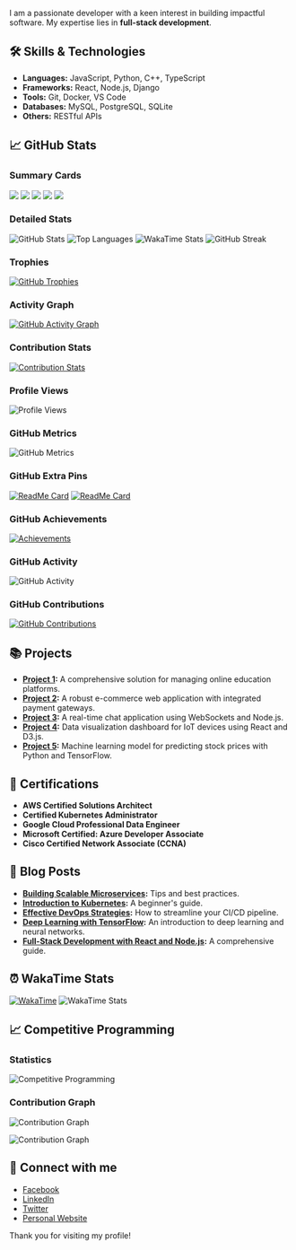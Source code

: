 
I am a passionate developer with a keen interest in building impactful software. My expertise lies in **full-stack development**.

## 🛠️ Skills & Technologies
- **Languages:** JavaScript, Python, C++, TypeScript
- **Frameworks:** React, Node.js, Django
- **Tools:** Git, Docker, VS Code
- **Databases:** MySQL, PostgreSQL, SQLite
- **Others:** RESTful APIs

## 📈 GitHub Stats

### Summary Cards
[![](https://raw.githubusercontent.com/MD-Jafor-Sadek-Khan/github-profile-summary-cards-example/master/profile-summary-card-output/ayu_mirage/0-profile-details.svg)](https://github.com/MD-Jafor-Sadek-Khan/github-profile-summary-cards)
[![](https://raw.githubusercontent.com/vn7n24fzkq/github-profile-summary-cards-example/master/profile-summary-card-output/ayu_mirage/1-repos-per-language.svg)](https://github.com/vn7n24fzkq/github-profile-summary-cards) 
[![](https://raw.githubusercontent.com/vn7n24fzkq/github-profile-summary-cards-example/master/profile-summary-card-output/ayu_mirage/2-most-commit-language.svg)](https://github.com/vn7n24fzkq/github-profile-summary-cards)
[![](https://raw.githubusercontent.com/vn7n24fzkq/github-profile-summary-cards-example/master/profile-summary-card-output/ayu_mirage/3-stats.svg)](https://github.com/vn7n24fzkq/github-profile-summary-cards) 
[![](https://raw.githubusercontent.com/vn7n24fzkq/github-profile-summary-cards-example/master/profile-summary-card-output/ayu_mirage/4-productive-time.svg)](https://github.com/vn7n24fzkq/github-profile-summary-cards)

### Detailed Stats
![GitHub Stats](https://github-readme-stats.vercel.app/api?username=MD-Jafor-Sadek-Khan&show_icons=true&theme=ayu_mirage)
![Top Languages](https://github-readme-stats.vercel.app/api/top-langs/?username=MD-Jafor-Sadek-Khan&layout=compact&theme=ayu_mirage)
![WakaTime Stats](https://github-readme-stats.vercel.app/api/wakatime?username=MD-Jafor-Sadek-Khan&layout=compact&theme=ayu_mirage)
![GitHub Streak](https://github-readme-streak-stats.herokuapp.com/?user=MD-Jafor-Sadek-Khan&theme=ayu-mirage)

### Trophies
[![GitHub Trophies](https://github-profile-trophy.vercel.app/?username=MD-Jafor-Sadek-Khan&theme=onedark)](https://github.com/ryo-ma/github-profile-trophy)

### Activity Graph
[![GitHub Activity Graph](https://github-readme-activity-graph.cyclic.app/graph?username=MD-Jafor-Sadek-Khan&theme=react-dark)](https://github.com/ashutosh00710/github-readme-activity-graph)

### Contribution Stats
[![Contribution Stats](https://github-contributor-stats.vercel.app/api?username=MD-Jafor-Sadek-Khan)](https://github.com/MD-Jafor-Sadek-Khan/github-contributor-stats)

### Profile Views
![Profile Views](https://komarev.com/ghpvc/?username=MD-Jafor-Sadek-Khan&color=blue)

### GitHub Metrics
![GitHub Metrics](https://metrics.lecoq.io/MD-Jafor-Sadek-Khan)

### GitHub Extra Pins
[![ReadMe Card](https://github-readme-stats.vercel.app/api/pin/?username=MD-Jafor-Sadek-Khan&repo=repo1&theme=ayu_mirage)](https://github.com/MD-Jafor-Sadek-Khan/repo1)
[![ReadMe Card](https://github-readme-stats.vercel.app/api/pin/?username=MD-Jafor-Sadek-Khan&repo=repo2&theme=ayu_mirage)](https://github.com/MD-Jafor-Sadek-Khan/repo2)

### GitHub Achievements
[![Achievements](https://github-profile-achievements.vercel.app/api/achievements?username=MD-Jafor-Sadek-Khan)](https://github.com/MD-Jafor-Sadek-Khan)

### GitHub Activity
![GitHub Activity](https://github-readme-activity-graph.vercel.app/graph?username=MD-Jafor-Sadek-Khan&theme=react-dark)

### GitHub Contributions
[![GitHub Contributions](https://github-readme-stats.vercel.app/api?username=MD-Jafor-Sadek-Khan&count_private=true&show_icons=true&include_all_commits=true&theme=ayu_mirage)](https://github.com/MD-Jafor-Sadek-Khan)

## 📚 Projects
- **[Project 1](https://github.com/MD-Jafor-Sadek-Khan/project1):** A comprehensive solution for managing online education platforms.
- **[Project 2](https://github.com/MD-Jafor-Sadek-Khan/project2):** A robust e-commerce web application with integrated payment gateways.
- **[Project 3](https://github.com/MD-Jafor-Sadek-Khan/project3):** A real-time chat application using WebSockets and Node.js.
- **[Project 4](https://github.com/MD-Jafor-Sadek-Khan/project4):** Data visualization dashboard for IoT devices using React and D3.js.
- **[Project 5](https://github.com/MD-Jafor-Sadek-Khan/project5):** Machine learning model for predicting stock prices with Python and TensorFlow.

## 🏅 Certifications
- **AWS Certified Solutions Architect**
- **Certified Kubernetes Administrator**
- **Google Cloud Professional Data Engineer**
- **Microsoft Certified: Azure Developer Associate**
- **Cisco Certified Network Associate (CCNA)**

## 📝 Blog Posts
- **[Building Scalable Microservices](https://your-website.com/blog/scalable-microservices):** Tips and best practices.
- **[Introduction to Kubernetes](https://your-website.com/blog/intro-to-kubernetes):** A beginner's guide.
- **[Effective DevOps Strategies](https://your-website.com/blog/effective-devops):** How to streamline your CI/CD pipeline.
- **[Deep Learning with TensorFlow](https://your-website.com/blog/deep-learning-tensorflow):** An introduction to deep learning and neural networks.
- **[Full-Stack Development with React and Node.js](https://your-website.com/blog/full-stack-react-node):** A comprehensive guide.

## ⏰ WakaTime Stats
[![WakaTime](https://wakatime.com/badge/user/MD-Jafor-Sadek-Khan.svg)](https://wakatime.com/@MD-Jafor-Sadek-Khan)
![WakaTime Stats](https://github-readme-stats.vercel.app/api/wakatime?username=MD-Jafor-Sadek-Khan&layout=compact&theme=ayu_mirage)

## 📈 Competitive Programming

### Statistics
![Competitive Programming](https://github-readme-stats.vercel.app/api?username=MD-Jafor-Sadek-Khan&show_icons=true&theme=ayu_mirage)

### Contribution Graph
![Contribution Graph](https://github-readme-activity-graph.vercel.app/graph?username=MD-Jafor-Sadek-Khan&theme=react-dark)

![Contribution Graph](https://github-readme-streak-stats.herokuapp.com/?user=MD-Jafor-Sadek-Khan&theme=ayu-mirage)

## 🔗 Connect with me
- [Facebook](https://www.facebook.com/your-profile)
- [LinkedIn](https://www.linkedin.com/in/MD-Jafor-Sadek-Khan)
- [Twitter](https://twitter.com/your-twitter-profile)
- [Personal Website](https://your-website.com)

Thank you for visiting my profile!
